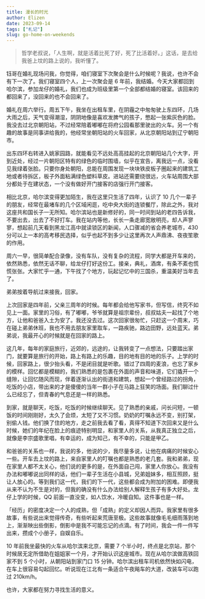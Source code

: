 ```yaml
---
title: 漫长的时光
author: Elizen
date: 2023-09-14
tags: ["札记"]
slug: go-home-on-weekends
---
```


> 哲学老叔说，「人生啊，就是活着比死了好，死了比活着好。」这话，是去给我爸上坟的路上说的，我听懂了。

钰哥在婚礼现场问我，你觉得，咱们寝室下次聚会是什么时候呢？我说，也许不会有下一次了。我们寝室四个人，上一次聚会是 6 年前，我结婚。今天大家都回到哈尔滨，参加龙仔的婚礼，我们也成为班级里第一个全部都结婚的寝室。该回来的都回来了，没回来的也不会回来了。

婚礼在周六举行。周五下午，我坐在出租车里，在阴霾之中匆匆驶上东四环，几场大雨之后，天气变得潮湿，阴阴地像是喜欢发脾气的孩子，憋起一张紫灰色的脸。我没去过北京朝阳站，不过经常陪着嘟嘟在将府公园看那里驶出的火车。另一个有趣的故事是同事讲给我的，他经常坐朝阳站的火车回家，从北京朝阳站到辽宁朝阳市。

出东四环右转进入姚家园路，就能看见不远处高高挂起的北京朝阳站几个大字，开到近处，经过一片朝阳区特有的绿色的临时围墙，似乎在宣告，离我远一点，没看见我绿着张脸。只要你身处朝阳，总能在周围发现一块块铁皮板子圈起来的建筑工地或者待拆区，板子外面粘满绿色塑料草皮。进站还需要绕很远，火车站周围大部分都处于在建状态，一个没有做好开门接客的店强行开门接客。

相比北京，哈尔滨变得更加陌生，我在这里只生活了四年，认识了 10 几个一辈子的朋友，经常在最堵车的几个区域闲逛，吃中央大街的连锁餐厅，除此之外，我对这座共和国长子一无所知。哈尔滨站也是新修好的，同一时间到站的老四告诉我，不要出去，出去了不好打车。我在站内等他，长长一条走廊宽敞明亮，却人声寥寥，想起前几天看到黑龙江高中就读锁区的新闻，人口骤减的省会养老城市，430 分可以上一本的高考移民选择，似乎也起不到多少让这里再次人声鼎沸、夜夜笙歌的作用。

周六一早，很简单配合录像，没有车队，没有复杂的流程，同学大都是开车来的，依然熟悉，依然无话不聊，给龙仔打好这份工。接亲，典礼，酒席，有条不紊也慌慌张张。大家忙乎一通，下午找了个地方，玩起记忆中的三国杀，重温美好当年去了。

弟弟按着导航过来接我，回家。

上次回家是四年前，父亲三周年的时候。每年都会给他写家书，但写信，终究不如见上一面。家里的习俗，有了嘟嘟，爷爷就算是祖宗辈份，叔叔姑夫一起找了个地方，让他和爸爸入土为安了。我还没去过。这次回家很匆忙，只赶这一个周末，巧在碰上弟弟休班，我也不用去朋友家里取车，一路疾驰，路边田野，远处蓝天。弟弟说，我最开心的时候就是在回家的路上。

这几年，每年的家庭旅行，近郊的，远途的，让我转变了一点想法，只要踏出家门，就要算是旅行的开始，路上有路上的乐趣，目的地有目的地的乐子。上学的时候，回家路上，很少抬头看，不是闭目就是听歌。错过了四周的麦浪，也忘了家乡的模样。回忆都是模糊的，我们熟悉的是包裹在外面的声音和味道，它们撬开一个缝隙，让回忆随风而现，伴着逐渐认出的街道和建筑，想起一个曾经路过的拐角，吃饭的小店，带出来的才是傻傻的当年一群小子在马路上狂笑的场面。我们聊过什么已经忘了，但青春的气息还是一样的熟悉。

到家，就是聊天，吃饭，吃饭的时候继续聊天。见了熟悉的亲戚，问长问短，一顿饭的时间刚刚好，太久了会烦，太短了又不习惯。奶奶的叮嘱永远不变，别打架，别偷人钱。他们换了住的地方，走之前我去看了看，真得不知道下次回来又是什么时候，她们的年纪在脸上的痕迹特别明显，和家里人的关系，从我真正独立之后，就像是李宗盛歌里唱，有幸运的，成为知己，有不幸的，只能是甲乙。

和爸爸的关系也一样，我说的多，他说的少，我尽量多说，让他在病痛的时候安心一些。开车去上坟的路上，来自家里人的叮嘱也都是熟悉的老几套。我和弟弟，现在家里人都不太关心，他们说的更多的是，在外面自己闯，家里人你放心。我没有办法和嘟嘟说出同样的话，他们一辈子生活在小县城，兄弟姐妹多，相互照顾，挺让人放心的。等到我们这一代，我们的下一代，这些都会成为附加的困难。即便我从来不认为不生是对的，但我的确没有什么办法给别人解释生孩子有多大好处。龙仔上学的时候，QQ 前面一直没变，如人饮水，冷暖自知。这件事也是一样。

「经历」的密度决定一个人的成熟，但「成熟」的定义却因人而异。我家里有很多故事，有些说出来觉得传奇，有些听起来荒唐至极。这些故事就像毛毛细雨落到地上，渐渐映出些倒影，倒影中是我不可能忘记的点滴。有了时间，我会一件一件写出来，攒成个小册子，自娱自乐。

10 年前我坐最快的火车从哈尔滨来北京，需要 7 个半小时，终点是北京站，那个时候居无定所借助在姐姐家一个月，才开始认识这座城市。现在从哈尔滨做高铁回家不到 5 个小时，从朝阳站到家门口 15 分钟。哈尔滨出租车司机依然快如闪电，在车上很容易勾起回忆。听说现在江北有一条适合午夜飚车的大道，改装车可以跑过 210km/h。

也许，大家都在努力寻找生活的意义。